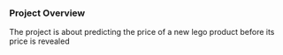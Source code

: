 ### Project Overview

 The project is about predicting the price of a new lego product before its price is revealed 


